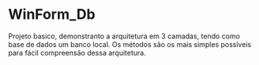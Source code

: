 # WinForm_Db
Projeto basico, demonstranto a arquitetura em 3 camadas, tendo como base de dados um banco local. Os métodos são os mais simples possíveis para fácil compreensão dessa arquitetura.
